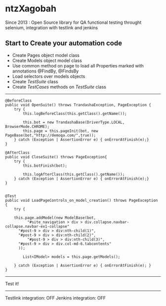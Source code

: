 # ntzXagobah
Since 2013 : Open Source library for QA functional testing throught selenium, integration with testlink and jenkins


## Start to Create your automation code

- Create Pages object model class
- Create Models object model class
- Use common method on page to load all Properties marked with annotations @FindBy, @FindsBy
- Load selectors over models objects
- Create *TestSuite* class
- Create *TestCases* methods on *TestSuite* class

---

```
@BeforeClass
public void OpenSuite() throws TrandashaException, PageException {
	try {
		this.logBeforeClass(this.getClass().getName());
		
		this.bot = new TrandashaBase(DriverType.LOCAL, BrowserMode.CHROME);
		this.page = this.pageInit(bot, new PageBase(bot,"http://demoqa.com/",true));			
	} catch (Exception | AssertionError e) { onErrorAtFinish(e);}			
}
	
@AfterClass
public void CloseSuite() throws PageException{
	try {
		this.botFinish(bot);			
		
		this.logAfterClass(this.getClass().getName());				
	} catch (Exception | AssertionError e) { onErrorAtFinish(e);}	
}
```

```

@Test
public void LoadPageControls_on_model_creation() throws PageException {
	try {						
	
  	this.page.addModel(new ModelBase(bot,
		  "#site_navigation > div > div.collapse.navbar-collapse.navbar-ex1-collapse"
  	  "#post-9 > div > div:nth-child(1)",
      "#post-9 > div > div:nth-child(2)",
		  "#post-9 > div > div:nth-child(3)",
  	  "#post-9 > div > div.col-md-6.tabcontents"
	  ));
	  
		List<IModel> models = this.page.getModels();
		
	} catch (Exception | AssertionError e) { onErrorAtFinish(e); }
}

```

---

Test it!

---

Testlink integration: OFF
Jenkins integration: OFF
